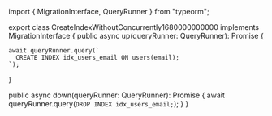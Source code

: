 import { MigrationInterface, QueryRunner } from "typeorm";

export class CreateIndexWithoutConcurrently1680000000000 implements MigrationInterface {
  public async up(queryRunner: QueryRunner): Promise<void> {

    await queryRunner.query(`
      CREATE INDEX idx_users_email ON users(email);
    `);
  }

  public async down(queryRunner: QueryRunner): Promise<void> {
    await queryRunner.query(`
      DROP INDEX idx_users_email;
    `);
  }
}
